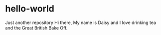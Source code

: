 # hello-world
Just another repository
Hi there, 
My name is Daisy and I love drinking tea and the Great British Bake Off.
